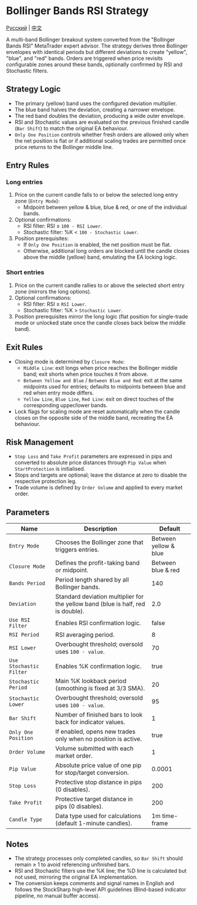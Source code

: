 # Bollinger Bands RSI Strategy
[Русский](README_ru.md) | [中文](README_cn.md)

A multi-band Bollinger breakout system converted from the "Bollinger Bands RSI" MetaTrader expert advisor. The strategy derives three Bollinger envelopes with identical periods but different deviations to create "yellow", "blue", and "red" bands. Orders are triggered when price revisits configurable zones around these bands, optionally confirmed by RSI and Stochastic filters.

## Strategy Logic
- The primary (yellow) band uses the configured deviation multiplier.
- The blue band halves the deviation, creating a narrower envelope.
- The red band doubles the deviation, producing a wide outer envelope.
- RSI and Stochastic values are evaluated on the previous finished candle (`Bar Shift`) to match the original EA behaviour.
- `Only One Position` controls whether fresh orders are allowed only when the net position is flat or if additional scaling trades are permitted once price returns to the Bollinger middle line.

## Entry Rules
### Long entries
1. Price on the current candle falls to or below the selected long entry zone (`Entry Mode`):
   - Midpoint between yellow & blue, blue & red, or one of the individual bands.
2. Optional confirmations:
   - RSI filter: RSI ≤ `100 - RSI Lower`.
   - Stochastic filter: %K < `100 - Stochastic Lower`.
3. Position prerequisites:
   - If `Only One Position` is enabled, the net position must be flat.
   - Otherwise, additional long orders are blocked until the candle closes above the middle (yellow) band, emulating the EA locking logic.

### Short entries
1. Price on the current candle rallies to or above the selected short entry zone (mirrors the long options).
2. Optional confirmations:
   - RSI filter: RSI ≥ `RSI Lower`.
   - Stochastic filter: %K > `Stochastic Lower`.
3. Position prerequisites mirror the long logic (flat position for single-trade mode or unlocked state once the candle closes back below the middle band).

## Exit Rules
- Closing mode is determined by `Closure Mode`:
  - `Middle Line`: exit longs when price reaches the Bollinger middle band; exit shorts when price touches it from above.
  - `Between Yellow and Blue` / `Between Blue and Red`: exit at the same midpoints used for entries; defaults to midpoints between blue and red when entry mode differs.
  - `Yellow Line`, `Blue Line`, `Red Line`: exit on direct touches of the corresponding upper/lower bands.
- Lock flags for scaling mode are reset automatically when the candle closes on the opposite side of the middle band, recreating the EA behaviour.

## Risk Management
- `Stop Loss` and `Take Profit` parameters are expressed in pips and converted to absolute price distances through `Pip Value` when `StartProtection` is initialised.
- Stops and targets are optional; leave the distance at zero to disable the respective protection leg.
- Trade volume is defined by `Order Volume` and applied to every market order.

## Parameters
| Name | Description | Default |
| --- | --- | --- |
| `Entry Mode` | Chooses the Bollinger zone that triggers entries. | Between yellow & blue |
| `Closure Mode` | Defines the profit-taking band or midpoint. | Between blue & red |
| `Bands Period` | Period length shared by all Bollinger bands. | 140 |
| `Deviation` | Standard deviation multiplier for the yellow band (blue is half, red is double). | 2.0 |
| `Use RSI Filter` | Enables RSI confirmation logic. | false |
| `RSI Period` | RSI averaging period. | 8 |
| `RSI Lower` | Overbought threshold; oversold uses `100 - value`. | 70 |
| `Use Stochastic Filter` | Enables %K confirmation logic. | true |
| `Stochastic Period` | Main %K lookback period (smoothing is fixed at 3/3 SMA). | 20 |
| `Stochastic Lower` | Overbought threshold; oversold uses `100 - value`. | 95 |
| `Bar Shift` | Number of finished bars to look back for indicator values. | 1 |
| `Only One Position` | If enabled, opens new trades only when no position is active. | true |
| `Order Volume` | Volume submitted with each market order. | 1 |
| `Pip Value` | Absolute price value of one pip for stop/target conversion. | 0.0001 |
| `Stop Loss` | Protective stop distance in pips (0 disables). | 200 |
| `Take Profit` | Protective target distance in pips (0 disables). | 200 |
| `Candle Type` | Data type used for calculations (default 1-minute candles). | 1m time-frame |

## Notes
- The strategy processes only completed candles, so `Bar Shift` should remain ≥ 1 to avoid referencing unfinished bars.
- RSI and Stochastic filters use the %K line; the %D line is calculated but not used, mirroring the original EA implementation.
- The conversion keeps comments and signal names in English and follows the StockSharp high-level API guidelines (Bind-based indicator pipeline, no manual buffer access).
